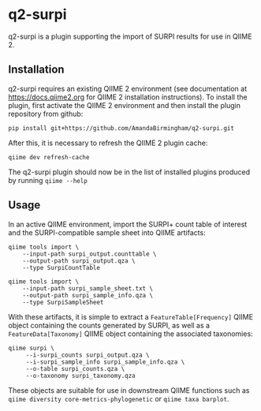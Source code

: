 # q2-surpi

q2-surpi is a plugin supporting the import of SURPI results for use in QIIME 2.

## Installation

q2-surpi requires an existing QIIME 2 environment (see documentation at
https://docs.qiime2.org for QIIME 2 installation instructions).  To install 
the plugin, first activate the QIIME 2 environment and then install the 
plugin repository from github:

```
pip install git+https://github.com/AmandaBirmingham/q2-surpi.git
```

After this, it is necessary to refresh the QIIME 2 plugin cache:

```
qiime dev refresh-cache
```

The q2-surpi plugin should now be in the list of installed plugins produced
by running `qiime --help`

## Usage

In an active QIIME environment, import the SURPI+ count table of interest and 
the SURPI-compatible sample sheet into QIIME artifacts:
```
qiime tools import \
    --input-path surpi_output.counttable \
    --output-path surpi_output.qza \
    --type SurpiCountTable

qiime tools import \
    --input-path surpi_sample_sheet.txt \
    --output-path surpi_sample_info.qza \
    --type SurpiSampleSheet
```

With these artifacts, it is simple to extract a `FeatureTable[Frequency]` 
QIIME object containing the counts generated by SURPI, as well as a 
`FeatureData[Taxonomy]` QIIME object containing the associated taxonomies:

```
qiime surpi \
     --i-surpi_counts surpi_output.qza \
     --i-surpi_sample_info surpi_sample_info.qza \
     --o-table surpi_counts.qza \
     --o-taxonomy surpi_taxonomy.qza
```

These objects are suitable for use in downstream QIIME functions such as 
`qiime diversity core-metrics-phylogenetic` or `qiime taxa barplot`.